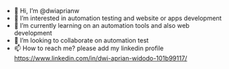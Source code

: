 - 👋 Hi, I’m @dwiaprianw
- 👀 I’m interested in automation testing and website or apps development
- 🌱 I’m currently learning on an automation tools and also web development
- 💞️ I’m looking to collaborate on automation test
- 📫 How to reach me? please add my linkedin profile https://www.linkedin.com/in/dwi-aprian-widodo-101b99117/

<!---
dwiaprianw/dwiaprianw is a ✨ special ✨ repository because its `README.md` (this file) appears on your GitHub profile.
You can click the Preview link to take a look at your changes.
--->
